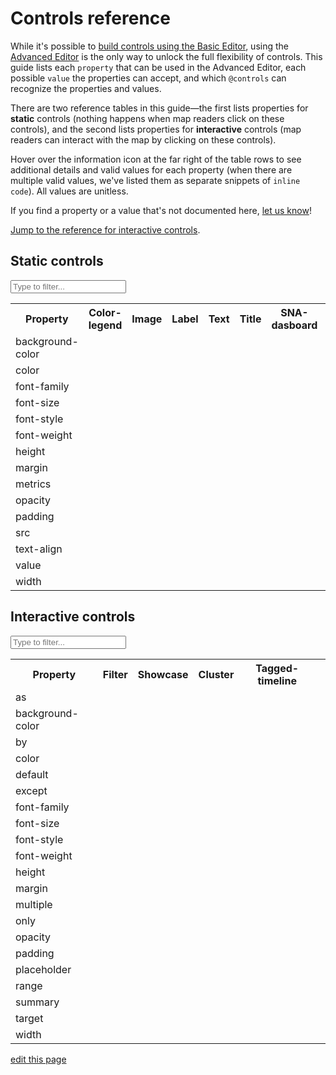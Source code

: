 # Controls reference

While it's possible to [build controls using the Basic Editor](/guides/controls.md#add-controls-through-the-basic-editor), using the [Advanced Editor](/overview/view-editors.md#advanced-editor) is the only way to unlock the full flexibility of controls. This guide lists each `property` that can be used in the Advanced Editor, each possible `value` the properties can accept, and which `@controls` can recognize the properties and values.

There are two reference tables in this guide—the first lists properties for **static** controls (nothing happens when map readers click on these controls), and the second lists properties for **interactive** controls (map readers can interact with the map by clicking on these controls).

Hover over the information icon <i class="fa fa-info-circle" data-placement="left" data-html="true" title="I ❤︎ information!"></i> at the far right of the table rows to see additional details and valid values for each property (when there are multiple valid values, we've listed them as separate snippets of `inline code`). All values are unitless.

If you find a property or a value that's not documented here, [let us know](mailto:support@kumu.io)!

[Jump to the reference for interactive controls](#interactive-controls).

<!-- TODO: document children properties -->

## Static controls

<input type="text" id="static-search-box" class="search-box" onkeyup="searchProperties('static')" placeholder="Type to filter...">

<table id="static-search-table" class="table borderless controls-reference">
  <tbody>
    <tr>
      <th class="text-left">Property</th>
      <th class="text-center">Color-legend</th>
      <th class="text-center">Image</th>
      <th class="text-center">Label</th>
      <th class="text-center">Text</th>
      <th class="text-center">Title</th>
      <th class="text-center">SNA-dasboard</th>
      <th class="text-center"></th>
    </tr>
    <tr>
      <td>background-color</td>
      <td><i class="fa fa-check"></i></td>
      <td><i class="fa fa-check"></i></td>
      <td><i class="fa fa-check"></i></td>
      <td><i class="fa fa-check"></i></td>
      <td><i class="fa fa-check"></i></td>
      <td><i class="fa fa-check"></i></td>
      <td><i class="fa fa-info-circle" data-placement="left" data-html="true" title="Defines background color of control
  <br><code>color</code>
  "</i></td>
    </tr>
    <tr>
      <td>color</td>
      <td><i class="fa fa-check"></i></td>
      <td></td>
      <td><i class="fa fa-check"></i></td>
      <td><i class="fa fa-check"></i></td>
      <td><i class="fa fa-check"></i></td>
      <td><i class="fa fa-check"></i></td>
      <td><i class="fa fa-info-circle" data-placement="left" data-html="true" title="Defines color of control's text
  <br><code>color</code>
  "</i></td>
    </tr>
    <tr>
      <td>font-family</td>
      <td><i class="fa fa-check"></i></td>
      <td></td>
      <td><i class="fa fa-check"></i></td>
      <td><i class="fa fa-check"></i></td>
      <td></td>
      <td><i class="fa fa-check"></i></td>
      <td><i class="fa fa-info-circle" data-placement="left" data-html="true" title="Defines font family of control's text
  <br><code>family-name</code><br><code>generic-family</code>
  "</i></td>
    </tr>
    <tr>
      <td>font-size</td>
      <td></td>
      <td></td>
      <td><i class="fa fa-check"></i></td>
      <td><i class="fa fa-check"></i></td>
      <td></td>
      <td><i class="fa fa-check"></i></td>
      <td><i class="fa fa-info-circle" data-placement="left" data-html="true" title="Defines size of control's text
  <br><code>number</code>
  "</i></td>
    </tr>
    <tr>
      <td>font-style</td>
      <td><i class="fa fa-check"></i></td>
      <td></td>
      <td><i class="fa fa-check"></i></td>
      <td><i class="fa fa-check"></i></td>
      <td><i class="fa fa-check"></i></td>
      <td><i class="fa fa-check"></i></td>
      <td><i class="fa fa-info-circle" data-placement="left" data-html="true" title="Defines style of control's text
  <br><code>normal</code><br><code>italic</code>
  "</i></td>
    </tr>
    <tr>
      <td>font-weight</td>
      <td><i class="fa fa-check"></i></td>
      <td></td>
      <td><i class="fa fa-check"></i></td>
      <td><i class="fa fa-check"></i></td>
      <td></td>
      <td><i class="fa fa-check"></i></td>
      <td><i class="fa fa-info-circle" data-placement="left" data-html="true" title="Defines weight of control's text
  <br><code>number</code>
  "</i></td>
    </tr>
    <tr>
      <td>height</td>
      <td><i class="fa fa-check"></i></td>
      <td><i class="fa fa-check"></i></td>
      <td><i class="fa fa-check"></i></td>
      <td><i class="fa fa-check"></i></td>
      <td><i class="fa fa-check"></i></td>
      <td><i class="fa fa-check"></i></td>
      <td><i class="fa fa-info-circle" data-placement="left" data-html="true" title="Defines height of control
  <br><code>number</code>
  "</i></td>
    </tr>
    <tr>
      <td>margin</td>
      <td><i class="fa fa-check"></i></td>
      <td><i class="fa fa-check"></i></td>
      <td><i class="fa fa-check"></i></td>
      <td><i class="fa fa-check"></i></td>
      <td><i class="fa fa-check"></i></td>
      <td><i class="fa fa-check"></i></td>
      <td><i class="fa fa-info-circle" data-placement="left" data-html="true" title="Defines space between the control and other controls on the map
  <br><code>number</code>
  "</i></td>
    </tr>
    <tr>
      <td>metrics</td>
      <td></td>
      <td></td>
      <td></td>
      <td></td>
      <td></td>
      <td><i class="fa fa-check"></i></td>
      <td><i class="fa fa-info-circle" data-placement="left" data-html="true" title="Defines which metrics will be included in the dashboard
  <br><code>element-count</code><br><code>connection-count</code><br><code>density</code><br><code>reciprocity</code><br><code>diameter</code><br><code>average-degree</code><br><code>average-path-length</code>
  "</i></td>
    </tr>
    <tr>
      <td>opacity</td>
      <td><i class="fa fa-check"></i></td>
      <td><i class="fa fa-check"></i></td>
      <td><i class="fa fa-check"></i></td>
      <td><i class="fa fa-check"></i></td>
      <td><i class="fa fa-check"></i></td>
      <td><i class="fa fa-check"></i></td>
      <td><i class="fa fa-info-circle" data-placement="left" data-html="true" title="Defines opacity of the control
  <br><code>0..1</code>
  "</i></td>
    </tr>
    <tr>
      <td>padding</td>
      <td><i class="fa fa-check"></i></td>
      <td><i class="fa fa-check"></i></td>
      <td><i class="fa fa-check"></i></td>
      <td><i class="fa fa-check"></i></td>
      <td><i class="fa fa-check"></i></td>
      <td><i class="fa fa-check"></i></td>
      <td><i class="fa fa-info-circle" data-placement="left" data-html="true" title="Defines space between the control's border and its contents
  <br><code>number</code>
  "</i></td>
    </tr>
    <tr>
      <td>src</td>
      <td></td>
      <td><i class="fa fa-check"></i></td>
      <td></td>
      <td></td>
      <td></td>
      <td></td>
      <td><i class="fa fa-info-circle" data-placement="left" data-html="true" title="Defines the source of the image
  <br><code>url</code>
  "</i></td>
    </tr>
    <tr>
      <td>text-align</td>
      <td></td>
      <td></td>
      <td><i class="fa fa-check"></i></td>
      <td><i class="fa fa-check"></i></td>
      <td><i class="fa fa-check"></i></td>
      <td><i class="fa fa-check"></i></td>
      <td><i class="fa fa-info-circle" data-placement="left" data-html="true" title="Defines alignment of text within the control
  <br><code>center</code><br><code>left</code><br><code>right</code>
  "</i></td>
    </tr>
    <tr>
      <td>value</td>
      <td></td>
      <td></td>
      <td><i class="fa fa-check"></i></td>
      <td><i class="fa fa-check"></i></td>
      <td><i class="fa fa-check"></i></td>
      <td></td>
      <td><i class="fa fa-info-circle" data-placement="left" data-html="true" title="Any plain text string
  <br><code>string</code>
  "</i></td>
    </tr>
    <tr>
      <td>width</td>
      <td><i class="fa fa-check"></i></td>
      <td><i class="fa fa-check"></i></td>
      <td><i class="fa fa-check"></i></td>
      <td><i class="fa fa-check"></i></td>
      <td><i class="fa fa-check"></i></td>
      <td><i class="fa fa-check"></i></td>
      <td><i class="fa fa-info-circle" data-placement="left" data-html="true" title="Defines width of control
  <br><code>number</code>
  "</i></td>
    </tr>
  </tbody>
</table>


## Interactive controls

<input type="text" id="interactive-search-box" class="search-box" onkeyup="searchProperties('interactive')" placeholder="Type to filter...">

<table id="interactive-search-table" class="controls-reference table borderless">
  <tbody>
    <tr>
      <th class="text-left">Property</th>
      <th class="text-center">Filter</th>
      <th class="text-center">Showcase</th>
      <th class="text-center">Cluster</th>
      <th class="text-center">Tagged-timeline</th>
      <th class="text-center"></th>
    </tr>
    <tr>
      <td>as</td>
      <td><i class="fa fa-check"></i></td>
      <td><i class="fa fa-check"></i></td>
      <td><i class="fa fa-check"></i></td>
      <td><i class="fa fa-check"></i></td>
      <td><i class="fa fa-info-circle" data-placement="left" data-html="true" title="Defines how the control is presented
  <br><code>labels</code><br><code>buttons</code><br><code>dropdown</code>
  "</i></td>
    </tr>
    <tr>
      <td>background-color</td>
      <td><i class="fa fa-check"></i></td>
      <td><i class="fa fa-check"></i></td>
      <td><i class="fa fa-check"></i></td>
      <td><i class="fa fa-check"></i></td>
      <td><i class="fa fa-info-circle" data-placement="left" data-html="true" title="Defines background color of control
  <br><code>color</code>
  "</i></td>
    </tr>
    <tr>
      <td>by</td>
      <td><i class="fa fa-check"></i></td>
      <td><i class="fa fa-check"></i></td>
      <td><i class="fa fa-check"></i></td>
      <td></td>
      <td><i class="fa fa-info-circle" data-placement="left" data-html="true" title="Defines the field to filter, showcase, or cluster by
  <br><code>'Field Name'</code>
  "</i></td>
    </tr>
    <tr>
      <td>color</td>
      <td><i class="fa fa-check"></i></td>
      <td><i class="fa fa-check"></i></td>
      <td><i class="fa fa-check"></i></td>
      <td><i class="fa fa-check"></i></td>
      <td><i class="fa fa-info-circle" data-placement="left" data-html="true" title="Defines color of control's text (labels, placeholders, and summaries only)
  <br><code>color</code>
  "</i></td>
    </tr>
    <tr>
      <td>default</td>
      <td><i class="fa fa-check"></i></td>
      <td><i class="fa fa-check"></i></td>
      <td></td>
      <td><i class="fa fa-check"></i></td>
      <td><i class="fa fa-info-circle" data-placement="left" data-html="true" title="Defines which options should be selected by default
  <br><code>none</code><br><code>show-all</code><br><code>select all</code><br><code>'field value 1', 'field value 2',...</code>
  "</i></td>
    </tr>
    <tr>
      <td>except</td>
      <td><i class="fa fa-check"></i></td>
      <td><i class="fa fa-check"></i></td>
      <td></td>
      <td></td>
      <td><i class="fa fa-info-circle" data-placement="left" data-html="true" title="Allows you to remove field values from the available choices
  <br><code>'field value 1', 'field value 2',...</code>
  "</i></td>
    </tr>
    <tr>
      <td>font-family</td>
      <td><i class="fa fa-check"></i></td>
      <td><i class="fa fa-check"></i></td>
      <td><i class="fa fa-check"></i></td>
      <td><i class="fa fa-check"></i></td>
      <td><i class="fa fa-info-circle" data-placement="left" data-html="true" title="Defines font family of control's text (labels, placeholders, and summaries only)
  <br><code>family-name</code><br><code>generic-family</code>
  "</i></td>
    </tr>
    <tr>
      <td>font-size</td>
      <td><i class="fa fa-check"></i></td>
      <td><i class="fa fa-check"></i></td>
      <td><i class="fa fa-check"></i></td>
      <td><i class="fa fa-check"></i></td>
      <td><i class="fa fa-info-circle" data-placement="left" data-html="true" title="Defines size of control's text (labels, placeholders, and summaries only)
  <br><code>number</code>
  "</i></td>
    </tr>
    <tr>
      <td>font-style</td>
      <td><i class="fa fa-check"></i></td>
      <td><i class="fa fa-check"></i></td>
      <td><i class="fa fa-check"></i></td>
      <td><i class="fa fa-check"></i></td>
      <td><i class="fa fa-info-circle" data-placement="left" data-html="true" title="Defines style of control's text (labels, placeholders, and summaries only)
  <br><code>normal</code><br><code>italic</code>
  "</i></td>
    </tr>
    <tr>
      <td>font-weight</td>
      <td><i class="fa fa-check"></i></td>
      <td><i class="fa fa-check"></i></td>
      <td><i class="fa fa-check"></i></td>
      <td><i class="fa fa-check"></i></td>
      <td><i class="fa fa-info-circle" data-placement="left" data-html="true" title="Defines weight of control's text (labels, placeholders, and summaries only)
  <br><code>number</code>
  "</i></td>
    </tr>
    <tr>
      <td>height</td>
      <td><i class="fa fa-check"></i></td>
      <td><i class="fa fa-check"></i></td>
      <td><i class="fa fa-check"></i></td>
      <td><i class="fa fa-check"></i></td>
      <td><i class="fa fa-info-circle" data-placement="left" data-html="true" title="Defines height of control
  <br><code>number</code>
  "</i></td>
    </tr>
    <tr>
      <td>margin</td>
      <td><i class="fa fa-check"></i></td>
      <td><i class="fa fa-check"></i></td>
      <td><i class="fa fa-check"></i></td>
      <td><i class="fa fa-check"></i></td>
      <td><i class="fa fa-info-circle" data-placement="left" data-html="true" title="Defines space between the control and other controls on the map
  <br><code>number</code>
  "</i></td>
    </tr>
    <tr>
      <td>multiple</td>
      <td><i class="fa fa-check"></i></td>
      <td><i class="fa fa-check"></i></td>
      <td><i class="fa fa-check"></i></td>
      <td><i class="fa fa-check"></i></td>
      <td><i class="fa fa-info-circle" data-placement="left" data-html="true" title="Controls whether more than one option can be selected at a time
  <br><code>TRUE</code><br><code>FALSE</code>
  "</i></td>
    </tr>
    <tr>
      <td>only</td>
      <td><i class="fa fa-check"></i></td>
      <td><i class="fa fa-check"></i></td>
      <td></td>
      <td></td>
      <td><i class="fa fa-info-circle" data-placement="left" data-html="true" title="Allows you to explicitly define which field values should be included as available choices
  <br><code>'field value 1', 'field value 2',...</code>
  "</i></td>
    </tr>
    <tr>
      <td>opacity</td>
      <td><i class="fa fa-check"></i></td>
      <td><i class="fa fa-check"></i></td>
      <td><i class="fa fa-check"></i></td>
      <td><i class="fa fa-check"></i></td>
      <td><i class="fa fa-info-circle" data-placement="left" data-html="true" title="Defines opacity of the control
  <br><code>0..1</code>
  "</i></td>
    </tr>
    <tr>
      <td>padding</td>
      <td><i class="fa fa-check"></i></td>
      <td><i class="fa fa-check"></i></td>
      <td><i class="fa fa-check"></i></td>
      <td><i class="fa fa-check"></i></td>
      <td><i class="fa fa-info-circle" data-placement="left" data-html="true" title="Defines space between the control's border and its contents
  <br><code>number</code>
  "</i></td>
    </tr>
    <tr>
      <td>placeholder</td>
      <td><i class="fa fa-check"></i></td>
      <td><i class="fa fa-check"></i></td>
      <td><i class="fa fa-check"></i></td>
      <td><i class="fa fa-check"></i></td>
      <td><i class="fa fa-info-circle" data-placement="left" data-html="true" title="The text to display when nothing is selected<br>(for <code>as: dropdown</code> only)
  <br><code>string</code>
  "</i></td>
    </tr>
    <tr>
      <td>range</td>
      <td></td>
      <td></td>
      <td></td>
      <td><i class="fa fa-check"></i></td>
      <td><i class="fa fa-info-circle" data-placement="left" data-html="true" title="Defines the years that should be included
  <br><code>year..year</code>
  "</i></td>
    </tr>
    <tr>
      <td>summary</td>
      <td><i class="fa fa-check"></i></td>
      <td><i class="fa fa-check"></i></td>
      <td><i class="fa fa-check"></i></td>
      <td><i class="fa fa-check"></i></td>
      <td><i class="fa fa-info-circle" data-placement="left" data-html="true" title="Summarizes the options that have been selected<br>(for <code>as: dropdown</code> only)
  <br><code>string</code>
  "</i></td>
    </tr>
    <tr>
      <td>target</td>
      <td><i class="fa fa-check"></i></td>
      <td><i class="fa fa-check"></i></td>
      <td></td>
      <td><i class="fa fa-check"></i></td>
      <td><i class="fa fa-info-circle" data-placement="left" data-html="true" title="Defines whether the filter should apply to elements, connections, or loops.
  <br><code>selector</code>
  "</i></td>
    </tr>
    <tr>
      <td>width</td>
      <td><i class="fa fa-check"></i></td>
      <td><i class="fa fa-check"></i></td>
      <td><i class="fa fa-check"></i></td>
      <td><i class="fa fa-check"></i></td>
      <td><i class="fa fa-info-circle" data-placement="left" data-html="true" title="Defines width of control
  <br><code>number</code>
  "</i></td>
    </tr>
  </tbody>
</table>

<script type="text/javascript">

function searchProperties(tableName) {
    let searchBox, searchTerm, table, rows, i, cells, textToSearch;

    searchBox = document.querySelector("#"+ tableName + "-search-box");
    searchTerm = searchBox.value.toLowerCase();
    table = document.querySelector("#"+ tableName + "-search-table");
    rows = table.querySelectorAll("tr");

    for(i = 1; i < rows.length; i++) {
        cell = rows[i].querySelector("td");
        textToSearch = cell.innerHTML.toLowerCase();

        if(textToSearch.indexOf(searchTerm) > -1) {
            rows[i].style.display = "table-row";
        } else {
            rows[i].style.display = "none";
        }
    }
}

</script>

<span class="edit-link"><a href="https://github.com/kumu/docs/blob/master/guides/controls/controls-reference.md" target="_blank"><i class="fa fa-github"></i> edit this page</a></span>
